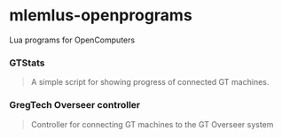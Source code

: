 # mlemlus-openprograms
Lua programs for OpenComputers

### GTStats
> A simple script for showing progress of connected GT machines.
### GregTech Overseer controller
> Controller for connecting GT machines to the GT Overseer system
